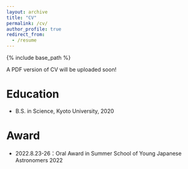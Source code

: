 ```yaml
---
layout: archive
title: "CV"
permalink: /cv/
author_profile: true
redirect_from:
  - /resume
---
```


{% include base_path %}

A PDF version of CV will be uploaded soon!

Education
======
* B.S. in Science, Kyoto University, 2020

Award
======
* 2022.8.23-26：Oral Award in Summer School of Young Japanese Astronomers 2022